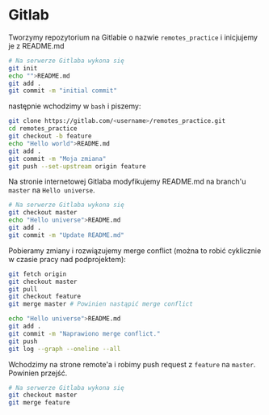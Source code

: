 # Gitlab

Tworzymy repozytorium na Gitlabie o nazwie `remotes_practice` i inicjujemy je z README.md
```bash
# Na serwerze Gitlaba wykona się
git init
echo "">README.md
git add .
git commit -m "initial commit"
```

następnie wchodzimy w `bash` i piszemy:
```bash
git clone https://gitlab.com/<username>/remotes_practice.git
cd remotes_practice
git checkout -b feature
echo "Hello world">README.md
git add .
git commit -m "Moja zmiana"
git push --set-upstream origin feature
```

Na stronie internetowej Gitlaba modyfikujemy README.md na branch'u `master` na `Hello universe`.

```bash
# Na serwerze Gitlaba wykona się
git checkout master
echo "Hello universe">README.md
git add .
git commit -m "Update README.md"
```

Pobieramy zmiany i rozwiązujemy merge conflict (można to robić cyklicznie w czasie pracy nad podprojektem):

```bash
git fetch origin
git checkout master
git pull
git checkout feature
git merge master # Powinien nastąpić merge conflict

echo "Hello universe">README.md
git add .
git commit -m "Naprawiono merge conflict."
git push
git log --graph --oneline --all 
```

Wchodzimy na strone remote'a i robimy push request z `feature` na `master`. Powinien przejść.

```bash
# Na serwerze Gitlaba wykona się
git checkout master
git merge feature
```